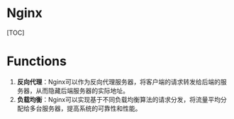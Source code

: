 # Nginx

[TOC]

# Functions

1. **反向代理**：Nginx可以作为反向代理服务器，将客户端的请求转发给后端的服务器，从而隐藏后端服务器的实际地址。
2. **负载均衡**：Nginx可以实现基于不同负载均衡算法的请求分发，将流量平均分配给多台服务器，提高系统的可靠性和性能。

